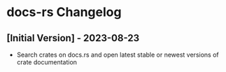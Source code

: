 # docs-rs Changelog

## [Initial Version] - 2023-08-23

- Search crates on docs.rs and open latest stable or newest versions of crate documentation
